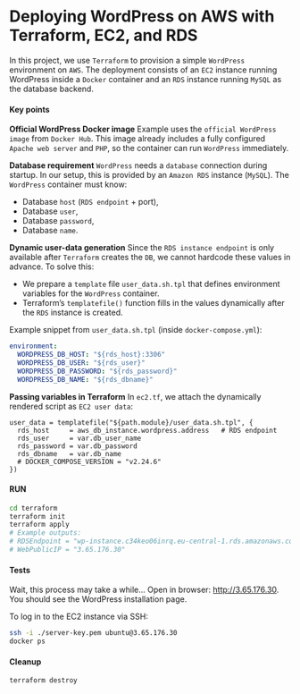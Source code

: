 # Deploying WordPress on AWS with Terraform, EC2, and RDS

In this project, we use `Terraform` to provision a simple `WordPress` environment on `AWS`. The deployment consists of an `EC2` instance running WordPress inside a `Docker` container and an `RDS` instance running `MySQL` as the database backend.

#### Key points

**Official WordPress Docker image**
Example uses the `official WordPress image` from `Docker Hub`. This image already includes a fully configured `Apache web server` and `PHP`, so the container can run `WordPress` immediately.

**Database requirement**
`WordPress` needs a `database` connection during startup. In our setup, this is provided by an `Amazon RDS` instance (`MySQL`). The `WordPress` container must know:
- Database `host` (`RDS endpoint` + port),
- Database `user`,
- Database `password`,
- Database `name`.

**Dynamic user-data generation**
Since the `RDS instance endpoint` is only available after `Terraform` creates the `DB`, we cannot hardcode these values in advance. To solve this:
- We prepare a `template` file `user_data.sh.tpl` that defines environment variables for the `WordPress` container.
- Terraform’s `templatefile()` function fills in the values dynamically after the `RDS` instance is created.

Example snippet from `user_data.sh.tpl` (inside `docker-compose.yml`):

```yaml
environment:
  WORDPRESS_DB_HOST: "${rds_host}:3306"
  WORDPRESS_DB_USER: "${rds_user}"
  WORDPRESS_DB_PASSWORD: "${rds_password}"
  WORDPRESS_DB_NAME: "${rds_dbname}"
```

**Passing variables in Terraform**
In `ec2.tf`, we attach the dynamically rendered script as `EC2 user data`:

```hcl
user_data = templatefile("${path.module}/user_data.sh.tpl", {
  rds_host     = aws_db_instance.wordpress.address   # RDS endpoint
  rds_user     = var.db_user_name
  rds_password = var.db_password
  rds_dbname   = var.db_name
  # DOCKER_COMPOSE_VERSION = "v2.24.6"
})
```

#### RUN

```bash
cd terraform
terraform init
terraform apply
# Example outputs:
# RDSEndpoint = "wp-instance.c34keo06inrq.eu-central-1.rds.amazonaws.com:3306"
# WebPublicIP = "3.65.176.30"
```

#### Tests
Wait, this process may take a while... Open in browser: http://3.65.176.30. You should see the WordPress installation page.

To log in to the EC2 instance via SSH:

```bash
ssh -i ./server-key.pem ubuntu@3.65.176.30
docker ps
```

#### Cleanup

```bash
terraform destroy
```
